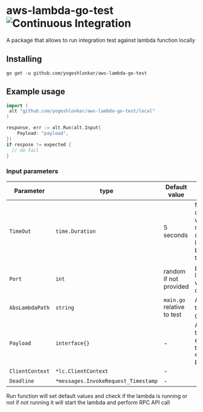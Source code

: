 # aws-lambda-go-test ![Continuous Integration](https://github.com/yogeshlonkar/aws-lambda-go-test/workflows/Continuous%20Integration/badge.svg?branch=master)

A package that allows to run integration test against lambda function locally

## Installing

```
go get -u github.com/yogeshlonkar/aws-lambda-go-test
```

## Example usage

```go
import (
 alt "github.com/yogeshlonkar/aws-lambda-go-test/local"
)

response, err := alt.Run(alt.Input{
    Payload: "payload",
})
if respose != expected {
  // do fail
}
```

### Input parameters
| Parameter | type | Default value | Description |
|--|--|--|--|
|`TimeOut`       | `time.Duration` | 5 seconds | for which connection will tried to be made otherwise lambda will be started by this library |
|`Port`          | `int` | random if not provided | port where lambda is or will be started on |
|`AbsLambdaPath` | `string` | `main.go` relative to test | Absolute path the lambda go file |
|`Payload`       | `interface{}` | - | Any structure that can be encoded by the `encoding/json` package |
|`ClientContext` | `*lc.ClientContext` | - | |
|`Deadline`      | `*messages.InvokeRequest_Timestamp` | -  | |

Run function will set default values and check if the lambda is running or not if not running it will start the lambda and perform RPC API call 
